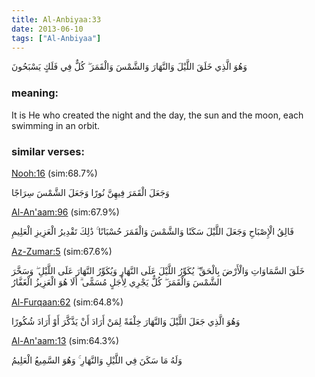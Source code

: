 ```yaml
---
title: Al-Anbiyaa:33
date: 2013-06-10
tags: ["Al-Anbiyaa"]
---
```

وَهُوَ الَّذِي خَلَقَ اللَّيْلَ وَالنَّهَارَ وَالشَّمْسَ وَالْقَمَرَ ۖ كُلٌّ فِي فَلَكٍ يَسْبَحُونَ
### meaning: 
It is He who created the night and the day, the sun and the moon, each swimming in an orbit.
### similar verses: 

[Nooh:16](/71/16) (sim:68.7%)

وَجَعَلَ الْقَمَرَ فِيهِنَّ نُورًا وَجَعَلَ الشَّمْسَ سِرَاجًا

[Al-An'aam:96](/6/96) (sim:67.9%)

فَالِقُ الْإِصْبَاحِ وَجَعَلَ اللَّيْلَ سَكَنًا وَالشَّمْسَ وَالْقَمَرَ حُسْبَانًا ۚ ذَٰلِكَ تَقْدِيرُ الْعَزِيزِ الْعَلِيمِ

[Az-Zumar:5](/39/5) (sim:67.6%)

خَلَقَ السَّمَاوَاتِ وَالْأَرْضَ بِالْحَقِّ ۖ يُكَوِّرُ اللَّيْلَ عَلَى النَّهَارِ وَيُكَوِّرُ النَّهَارَ عَلَى اللَّيْلِ ۖ وَسَخَّرَ الشَّمْسَ وَالْقَمَرَ ۖ كُلٌّ يَجْرِي لِأَجَلٍ مُسَمًّى ۗ أَلَا هُوَ الْعَزِيزُ الْغَفَّارُ

[Al-Furqaan:62](/25/62) (sim:64.8%)

وَهُوَ الَّذِي جَعَلَ اللَّيْلَ وَالنَّهَارَ خِلْفَةً لِمَنْ أَرَادَ أَنْ يَذَّكَّرَ أَوْ أَرَادَ شُكُورًا

[Al-An'aam:13](/6/13) (sim:64.3%)

وَلَهُ مَا سَكَنَ فِي اللَّيْلِ وَالنَّهَارِ ۚ وَهُوَ السَّمِيعُ الْعَلِيمُ
